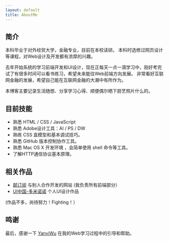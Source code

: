 ```yaml
---
layout: default
title: AboutMe
---
```


## 简介

本科毕业于对外经贸大学，金融专业，目前在本校读研。
本科时选修过网页设计等课程，对Web设计及开发都有浓厚的兴趣。

去年开始系统的学习前端开发和UI设计，现在正每天一点一滴学习中，刚好考完试了有很多时间可以看书练习，希望未来能往Web前端方向发展。
非常看好互联网金融的发展，希望自己能在互联网金融的大潮中有所作为。

本博客主要记录生活随想、分享学习心得、顺便偶尔晒下厨艺照片什么的。

## 目前技能

- 熟悉 HTML / CSS / JavaScript
- 熟悉 Adobe设计工具：AI / PS / DW
- 熟练 CSS 盒模型和基本调试技巧。
- 熟悉 GitHub 版本控制协作工具。
- 熟悉 Mac OS X 开发环境 ，会简单使用 shell 命令等工具。
- 了解HTTP通信协议基本原理。

## 相关作品

- [邮订阅] 与别人合作开发的网站 (我负责所有前端部分）
- [UI中国-多米诺诺] 个人UI设计作品

(作品不多，尚待努力！Fighting！）

## 鸣谢

最后，感谢一下 [YanyiWu] 在我的Web学习过程中的引导和帮助。

[UI中国-多米诺诺]:http://i.ui.cn/ucenter/161078
[邮订阅]:http://youdingyue.luckykaiyi.com
[YanyiWu]:http://yanyiwu.com
